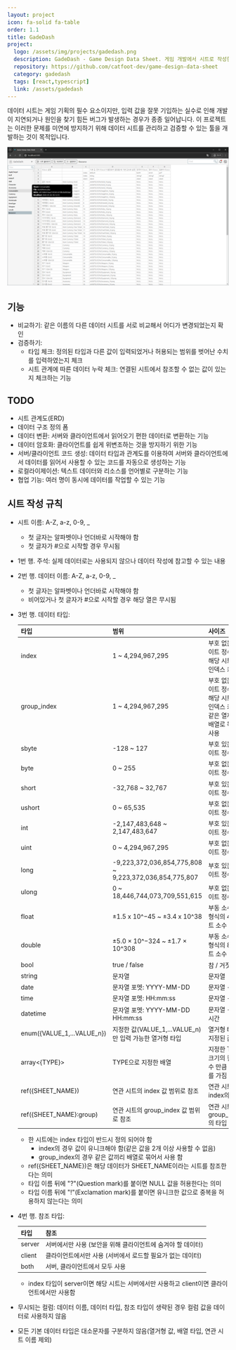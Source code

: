 ```yaml
---
layout: project
icon: fa-solid fa-table
order: 1.1
title: GadeDash
project:
  logo: /assets/img/projects/gadedash.png
  description: GadeDash - Game Design Data Sheet. 게임 개발에서 시트로 작성한 데이터를 쉽고 편리하게 검증하고 관리할 수 있는 도구.
  repository: https://github.com/catfoot-dev/game-design-data-sheet
  category: gadedash
  tags: [react,typescript]
  link: /assets/gadedash
---
```

데이터 시트는 게임 기획의 필수 요소이지만, 입력 값을 잘못 기입하는 실수로 인해 개발이 지연되거나 원인을 찾기 힘든 버그가 발생하는 경우가 종종 일어납니다. 이 프로젝트는 이러한 문제를 미연에 방지하기 위해 데이터 시트를 관리하고 검증할 수 있는 툴을 개발하는 것이 목적입니다.

![demo screenshot](https://github.com/catfoot-dev/game-design-data-sheet/blob/main/docs/demo.png?raw=true)

## 기능

- 비교하기: 같은 이름의 다른 데이터 시트를 서로 비교해서 어디가 변경되었는지 확인
- 검증하기:
  - 타입 체크: 정의된 타입과 다른 값이 입력되었거나 허용되는 범위를 벗어난 수치를 입력하였는지 체크
  - 시트 관계에 따른 데이터 누락 체크: 연결된 시트에서 참조할 수 없는 값이 있는지 체크하는 기능

## TODO

- 시트 관계도(ERD)
- 데이터 구조 정의 폼
- 데이터 변환: 서버와 클라이언트에서 읽어오기 편한 데이터로 변환하는 기능
- 데이터 암호화: 클라이언트를 쉽게 위변조하는 것을 방지하기 위한 기능
- 서버/클라이언트 코드 생성: 데이터 타입과 관계도를 이용하여 서버와 클라이언트에서 데이터를 읽어서 사용할 수 있는 코드를 자동으로 생성하는 기능
- 로컬라이제이션: 텍스트 데이터와 리소스를 언어별로 구분하는 기능
- 협업 기능: 여러 명이 동시에 데이터를 작업할 수 있는 기능

## 시트 작성 규칙

- 시트 이름: A-Z, a-z, 0-9, _
  - 첫 글자는 알파벳이나 언더바로 시작해야 함
  - 첫 글자가 #으로 시작할 경우 무시됨
- 1번 행. 주석: 실제 데이터로는 사용되지 않으나 데이터 작성에 참고할 수 있는 내용
- 2번 행. 데이터 이름: A-Z, a-z, 0-9, _
  - 첫 글자는 알파벳이나 언더바로 시작해야 함
  - 비어있거나 첫 글자가 #으로 시작할 경우 해당 열은 무시됨
- 3번 행. 데이터 타입:

  |타입|범위|사이즈|
  |---|---|---|
  |index|1 ~ 4,294,967,295|부호 없는 4바이트 정수 - 해당 시트의 인덱스 키|
  |group_index|1 ~ 4,294,967,295|부호 없는 4바이트 정수 - 해당 시트의 인덱스 키가 같은 열끼리 배열로 묶어서 사용|
  |sbyte|-128 ~ 127|부호 있는 1바이트 정수|
  |byte|0 ~ 255|부호 없는 1바이트 정수|
  |short|-32,768 ~ 32,767|부호 있는 2바이트 정수|
  |ushort|0 ~ 65,535|부호 없는 2바이트 정수|
  |int|-2,147,483,648 ~ 2,147,483,647|부호 있는 4바이트 정수|
  |uint|0 ~ 4,294,967,295|부호 없는 4바이트 정수|
  |long|-9,223,372,036,854,775,808 ~ 9,223,372,036,854,775,807|부호 있는 8바이트 정수|
  |ulong|0 ~ 18,446,744,073,709,551,615|부호 없는 8바이트 정수|
  |float|±1.5 x 10^−45 ~ ±3.4 x 10^38|부동 소수점 형식의 4바이트 소수|
  |double|±5.0 × 10^−324 ~ ±1.7 × 10^308|부동 소수점 형식의 8바이트 소수|
  |bool|true / false|참 / 거짓|
  |string|문자열|문자열|
  |date|문자열 포멧: YYYY-MM-DD|문자열 - 날짜|
  |time|문자열 포멧: HH:mm:ss|문자열 - 시간|
  |datetime|문자열 포멧: YYYY-MM-DD HH:mm:ss|문자열 - 날짜 시간|
  |enum({VALUE_1,...VALUE_n})|지정한 값(VALUE_1,...VALUE_n)만 입력 가능한 열거형 타입|열거형 타입 - 지정된 값|
  |array<{TYPE}>|TYPE으로 지정한 배열|지정한 TYPE 크기의 컬럼 수 만큼 크기를 가짐|
  |ref({SHEET_NAME})|연관 시트의 index 값 범위로 참조|연관 시트에서 index의 타입|
  |ref({SHEET_NAME}:group)|연관 시트의 group_index 값 범위로 참조|연관 시트에서 group_index의 타입|

  - 한 시트에는 index 타입이 반드시 정의 되어야 함
    - index의 경우 값이 유니크해야 함(같은 값을 2개 이상 사용할 수 없음)
    - group_index의 경우 같은 값끼리 배열로 묶어서 사용 함
  - ref({SHEET_NAME})은 해당 데이터가 SHEET_NAME이라는 시트를 참조한다는 의미
  - 타입 이름 뒤에 "?"(Question mark)를 붙이면 NULL 값을 허용한다는 의미
  - 타입 이름 뒤에 "!"(Exclamation mark)를 붙이면 유니크한 값으로 중복을 허용하지 않는다는 의미

- 4번 행. 참조 타입:

  |타입|참조|
  |---|---|
  |server|서버에서만 사용 (보안을 위해 클라이언트에 숨겨야 할 데이터)|
  |client|클라이언트에서만 사용 (서버에서 로드할 필요가 없는 데이터)|
  |both|서버, 클라이언트에서 모두 사용|

  - index 타입이 server이면 해당 시트는 서버에서만 사용하고 client이면 클라이언트에서만 사용함

- 무시되는 컬럼: 데이터 이름, 데이터 타입, 참조 타입이 생략된 경우 컬럼 값을 데이터로 사용하지 않음
- 모든 기본 데이터 타입은 대소문자를 구분하지 않음(열거형 값, 배열 타입, 연관 시트 이름 제외)
